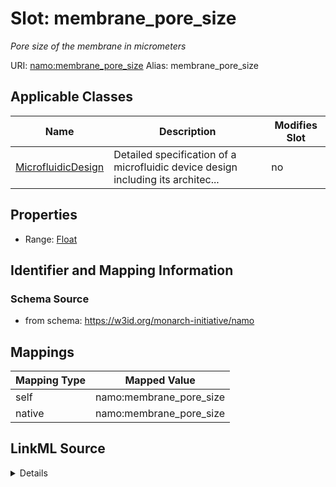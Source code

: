 

# Slot: membrane_pore_size 


_Pore size of the membrane in micrometers_





URI: [namo:membrane_pore_size](https://w3id.org/monarch-initiative/namo/membrane_pore_size)
Alias: membrane_pore_size

<!-- no inheritance hierarchy -->





## Applicable Classes

| Name | Description | Modifies Slot |
| --- | --- | --- |
| [MicrofluidicDesign](MicrofluidicDesign.md) | Detailed specification of a microfluidic device design including its architec... |  no  |






## Properties

* Range: [Float](Float.md)




## Identifier and Mapping Information






### Schema Source


* from schema: https://w3id.org/monarch-initiative/namo




## Mappings

| Mapping Type | Mapped Value |
| ---  | ---  |
| self | namo:membrane_pore_size |
| native | namo:membrane_pore_size |




## LinkML Source

<details>
```yaml
name: membrane_pore_size
description: Pore size of the membrane in micrometers
from_schema: https://w3id.org/monarch-initiative/namo
rank: 1000
alias: membrane_pore_size
owner: MicrofluidicDesign
domain_of:
- MicrofluidicDesign
range: float

```
</details>